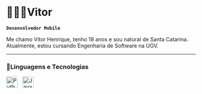 # 🧑🏻‍💻Vitor
**`Desenvolvedor Mobile`**

Me chamo Vitor Henrique, tenho 18 anos e sou natural de Santa Catarina. Atualmente, estou cursando Engenharia de Software na UGV. 

---
### 🤖Linguagens e Tecnologias


<img 
    src="https://cdn.jsdelivr.net/gh/devicons/devicon@latest/icons/python/python-original.svg" 
    align="left"
    alt="Python"
    title="Python"
    width="30px"
    style="padding-right: 10px;"
    />


<img 
    src="https://cdn.jsdelivr.net/gh/devicons/devicon@latest/icons/javascript/javascript-original.svg"
    align="left"
    alt="JavaScript"
    title="JavaScript"
    width="30px"
    style="padding-right: 10px;"
    />

